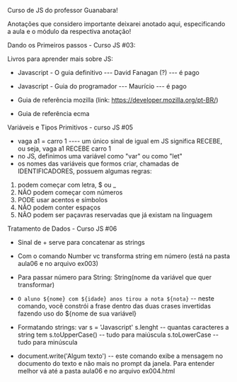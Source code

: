 Curso de JS do professor Guanabara!

Anotações que considero importante deixarei anotado aqui, especificando a aula e o módulo da respectiva anotação!


Dando os Primeiros passos - Curso JS #03:

Livros para aprender mais sobre JS: 
- Javascript - O guia definitivo --- David Fanagan (?) --- é pago
- Javascript - Guia do programador --- Maurício ---  é pago

- Guia de referência mozilla (link: https://developer.mozilla.org/pt-BR/)
- Guia de referência ecma


Variáveis e Tipos Primitivos - curso JS #05
 - vaga a1 = carro 1 ---- um único sinal de igual em JS significa RECEBE, ou seja, vaga a1 RECEBE carro 1
 - no JS, definimos uma variável como "var" ou como "let"  
 - os nomes das variáveis que formos criar, chamadas de IDENTIFICADORES, possuem algumas regras:
 1. podem começar com letra, $ ou _
 2. NÃO podem começar com números
 3. PODE usar acentos e símbolos
 4. NÃO podem conter espaços
 5. NÃO podem ser paçavras reservadas que já existam na linguagem
 


 Tratamento de Dados - Curso JS #06
 - Sinal de + serve para concatenar as strings
 - Com o comando Number vc transforma string em número (está na pasta aula06 e no arquivo ex003)
 - Para passar número para String: String(nome da variável que quer transformar)

 - `O aluno ${nome} com ${idade} anos tirou a nota ${nota}` -- neste comando, você constrói a frase dentro das duas crases invertidas fazendo uso do ${nome de sua variável}

 - Formatando strings:
 var s = 'Javascript'
 s.lenght -- quantas caracteres a string tem
 s.toUpperCase() -- tudo para maiúscula
 s.toLowerCase -- tudo para minúscula

 - document.write('Algum texto') --  este comando exibe a mensagem no documento do texto e não mais no prompt da janela. Para entender melhor vá até a pasta aula06 e no arquivo ex004.html